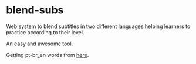 blend-subs
==========

Web system to blend subtitles in two different languages helping learners to practice according to their level.

An easy and awesome tool.

Getting pt-br_en words from [here](http://www.englishspeak.com/pt/english-words.cfm?sortby=1).
